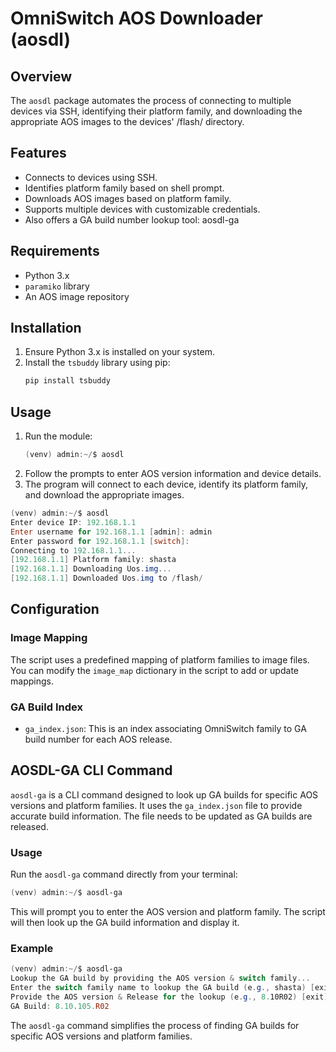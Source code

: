 # OmniSwitch AOS Downloader (aosdl)

## Overview
The `aosdl` package automates the process of connecting to multiple devices via SSH, identifying their platform family, and downloading the appropriate AOS images to the devices' /flash/ directory.

## Features
- Connects to devices using SSH.
- Identifies platform family based on shell prompt.
- Downloads AOS images based on platform family.
- Supports multiple devices with customizable credentials.
- Also offers a GA build number lookup tool: aosdl-ga

## Requirements
- Python 3.x
- `paramiko` library
- An AOS image repository

## Installation
1. Ensure Python 3.x is installed on your system.
2. Install the `tsbuddy` library using pip:
   ```bash
   pip install tsbuddy
   ```

## Usage
1. Run the module:
   ```powershell
   (venv) admin:~/$ aosdl
   ```
2. Follow the prompts to enter AOS version information and device details.
3. The program will connect to each device, identify its platform family, and download the appropriate images.

```powershell
(venv) admin:~/$ aosdl
Enter device IP: 192.168.1.1
Enter username for 192.168.1.1 [admin]: admin
Enter password for 192.168.1.1 [switch]:
Connecting to 192.168.1.1...
[192.168.1.1] Platform family: shasta
[192.168.1.1] Downloading Uos.img...
[192.168.1.1] Downloaded Uos.img to /flash/
```

## Configuration
### Image Mapping
The script uses a predefined mapping of platform families to image files. You can modify the `image_map` dictionary in the script to add or update mappings.

### GA Build Index
- `ga_index.json`: This is an index associating OmniSwitch family to GA build number for each AOS release.

## AOSDL-GA CLI Command

`aosdl-ga` is a CLI command designed to look up GA builds for specific AOS versions and platform families. It uses the `ga_index.json` file to provide accurate build information. The file needs to be updated as GA builds are released.

### Usage

Run the `aosdl-ga` command directly from your terminal:

```powershell
(venv) admin:~/$ aosdl-ga
```

This will prompt you to enter the AOS version and platform family. The script will then look up the GA build information and display it.

### Example

```powershell
(venv) admin:~/$ aosdl-ga
Lookup the GA build by providing the AOS version & switch family...
Enter the switch family name to lookup the GA build (e.g., shasta) [exit]: yukon
Provide the AOS version & Release for the lookup (e.g., 8.10R02) [exit]: 8.10R02
GA Build: 8.10.105.R02
```

The `aosdl-ga` command simplifies the process of finding GA builds for specific AOS versions and platform families.

